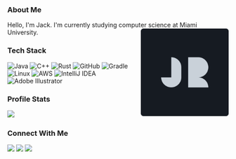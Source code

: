 ### About Me
Hello, I'm Jack. I'm currently studying computer science at Miami University.
<img align="right" width="200" src="logo.svg">

### Tech Stack
![Java](https://img.shields.io/badge/Java-%23ED8B00.svg?style=flat&logo=java&logoColor=white)
![C++](https://img.shields.io/badge/c++-%2300599C.svg?style=flat&logo=c%2B%2B&logoColor=white)
![Rust](https://img.shields.io/badge/rust-%23000000.svg?style=flat&logo=rust&logoColor=white)
![GitHub](https://img.shields.io/badge/github-%23121011.svg?style=flat&logo=github&logoColor=white)
![Gradle](https://img.shields.io/badge/Gradle-02303A.svg?style=flat&logo=Gradle&logoColor=white) \
![Linux](https://img.shields.io/badge/Linux-FCC624?style=flatlogo=linux&logoColor=black)
![AWS](https://img.shields.io/badge/AWS-%23FF9900.svg?style=flat&logo=amazon-aws&logoColor=white)
![IntelliJ IDEA](https://img.shields.io/badge/IntelliJ%20IDEA-000000.svg?style=flat&logo=intellij-idea&logoColor=white)
![Adobe Illustrator](https://img.shields.io/badge/Illustrator-%23FF9A00.svg?style=flat&logo=adobeillustrator&logoColor=white)

### Profile Stats
<img height="170em" src="https://github-readme-stats.vercel.app/api/top-langs/?username=jackdroach&bg_color=161b22&title_color=c9d1d9&text_color=c9d1d9&border_radius=6&card_width=300&layout=compact&langs_count=8&hide_border=true"/>

### Connect With Me
<a href="https://www.jackdroach.com"><img src="https://img.shields.io/badge/-jackdroach.com-D14836?style=flat&logo=Google-Chrome&logoColor=white"/></a>
<a href="https://linkedin.com/in/jackdroach"><img src="https://img.shields.io/badge/-Jack%20Roach-D14836?style=flat&logo=Linkedin&logoColor=white"/></a>
<a href="mailto:roachjd2@miamioh.edu"><img src="https://img.shields.io/badge/-roachjd2@muohio.edu-D14836?style=flat&logo=Gmail&logoColor=white"/></a>
